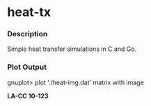 heat-tx
=======

### Description

Simple heat transfer simulations in C and Go.

### Plot Output
gnuplot> plot './heat-img.dat' matrix with image

**LA-CC 10-123**
